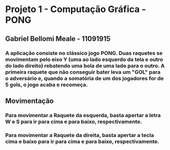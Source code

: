 # Projeto 1 - Computação Gráfica - PONG

## Gabriel Bellomi Meale - 11091915

### A aplicação consiste no clássico jogo PONG. Duas raquetes se movimentam pelo eixo Y (uma ao lado esquerdo da tela e outro do lado direito) rebatendo uma bola de uma lado para o outro. A primeira raquete que não conseguir bater leva um "GOL" para o adversário e, quando a somatória de um dos jogadores for de 5 gols, o jogo acaba e recomeça.

## Movimentação

### Para movimentar a Raquete da esquerda, basta apertar a letra W e S para ir para cima e para baixo, respectivamente.
### Para movimentar a Raquete da direita, basta apertar a tecla cima e baixo para ir para cima e para baixo, respectivamente.
